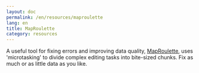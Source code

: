 ```yaml
---
layout: doc
permalink: /en/resources/maproulette 
lang: en
title: MapRoulette
category: resources
---
```


A useful tool for fixing errors and improving data quality, [MapRoulette](http://maproulette.org/), uses 'microtasking' to divide complex editing tasks into bite-sized chunks. Fix as much or as little data as you like. 
